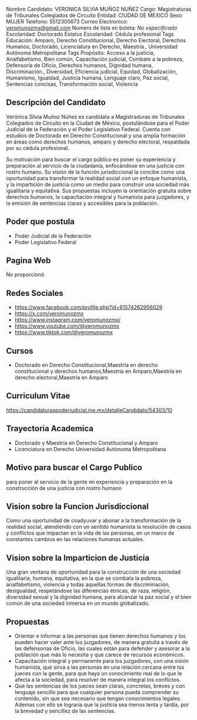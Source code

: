 Nombre Candidato: VERONICA SILVIA MUÑOZ NUÑEZ
Cargo: Magistraturas de Tribunales Colegiados de Circuito
Entidad: CIUDAD DE MEXICO
Sexo: MUJER
Telefono: 5512305673
Correo Electronico: veromunozmx@gmail.com
Numero de lista en boleta: *No especificado*
Escolaridad: Doctorado
Estatus Escolaridad: Cédula profesional
Tags Educación: Amparo, Derecho Constitucional, Derecho Electoral, Derechos Humanos, Doctorado, Licenciatura en Derecho, Maestría., Universidad Autónoma Metropolitana
Tags Propósito: Acceso a la justicia, Analfabetismo, Bien común, Capacitación judicial, Combate a la pobreza, Defensoría de Oficio, Derechos humanos, Dignidad humana, Discriminación., Diversidad, Eficiencia judicial, Equidad, Globalización, Humanismo, Igualdad, Justicia humana, Lenguaje claro, Paz social, Sentencias concisas, Transformación social, Violencia


## Descripción del Candidato 

Verónica Silvia Muñoz Núñez es candidata a Magistraduras de Tribunales Colegiados de Circuito en la Ciudad de México, postulándose para el Poder Judicial de la Federación y el Poder Legislativo Federal. Cuenta con estudios de Doctorado en Derecho Constitucional y una amplia formación en áreas como derechos humanos, amparo y derecho electoral, respaldada por su cédula profesional.

Su motivación para buscar el cargo público es poner su experiencia y preparación al servicio de la ciudadanía, enfocándose en una justicia con rostro humano. Su visión de la función jurisdiccional la concibe como una oportunidad para transformar la realidad social con un enfoque humanista, y la impartición de justicia como un medio para construir una sociedad más igualitaria y equitativa. Sus propuestas incluyen la orientación gratuita sobre derechos humanos, la capacitación integral y humanista para juzgadores, y la emisión de sentencias claras y accesibles para la población.


## Poder que postula

- Poder Judicial de la Federación
- Poder Legislativo Federal


## Pagina Web

No proporcionó


## Redes Sociales

- https://www.facebook.com/profile.php?id=61574262956029
- https://x.com/veromunozmx
- https://www.instagram.com/veromunozmx/
- https://www.youtube.com/@veromunozmx
- https://www.tiktok.com/@veromunozmx


## Cursos

- Doctorado en Derecho Constitucional,Maestría en derecho constitucional y derechos humanos,Maestría en Amparo,Maestría en derecho electoral,Maestría en Amparo


## Curriculum Vitae

https://candidaturaspoderjudicial.ine.mx/detalleCandidato/54303/10


## Trayectoria Academica

- Doctorado y Maestría en Derecho Constitucional y Amparo
- Licenciatura en Derecho Universidad Autónoma Metropolitana


## Motivo para buscar el Cargo Publico

para poner al servicio de la gente mi experiencia y preparación en la construcción de una justicia con rostro humano


## Vision sobre la Funcion Jurisdiccional

Como una oportunidad de coadyuvar y abonar a la transformación de la realidad social, atendiendo con un sentido humanista la resolución de casos y conflictos que impactan en la vida de las personas, en un marco de constantes cambios en las relaciones humanas actuales.


## Vision sobre la Imparticion de Justicia

Una gran ventana de oportunidad para la construcción de una sociedad igualitaria, humana, equitativa, en la que se combata la pobreza, analfabetismo, violencia y todas aquellas formas de discriminación, desigualdad, respetándose las diferencias étnicas, de raza, religión, diversidad sexual y la dignidad humana, para alcanzar la paz social y el bien común de una sociedad inmersa en un mundo globalizado.


## Propuestas

- Orientar e informar a las personas que tienen derechos humanos y los pueden hacer valer ante los juzgadores, de manera gratuita a través de las defensorías de Oficio, las cuales están para defender y asesorar a la población que más lo necesita y que carece de recursos económicos.
- Capacitación integral y permanente para los juzgadores, con una visión humanista, que sirva a las personas en una relación cercana entre los jueces con la gente, para que haya un conocimiento real de lo que le afecta a la sociedad, para resolver de manera integral los conflictos.
- Que las sentencias de los jueces sean claras, concretas, breves y con lenguaje sencillo para que cualquier persona pueda comprender su contenido, sin que sea necesario que tengan conocimientos legales. Ademas con ello se lograría que la justicia sea menos lenta y tardía, por la brevedad y sencillez de las sentencias.

